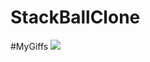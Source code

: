 # StackBallClone

#MyGiffs
![](https://github.com/AhmetSalihKaragoz/StackBallClone/blob/main/Assets/StackBallGiff.gif)
